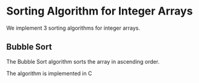# Sorting Algorithm for Integer Arrays

We implement 3 sorting algorithms for integer arrays.

## Bubble Sort

The Bubble Sort algorithm sorts the array in ascending order.

The algorithm is implemented in C
